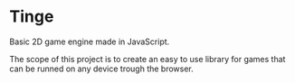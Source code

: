 # Tinge
Basic 2D game engine made in JavaScript.

The scope of this project is to create an easy to use library for games that can be runned on any device trough the browser.
